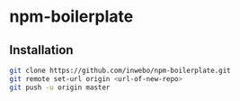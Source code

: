 # npm-boilerplate

## Installation
```bash
git clone https://github.com/inwebo/npm-boilerplate.git
git remote set-url origin <url-of-new-repo>
git push -u origin master
```
